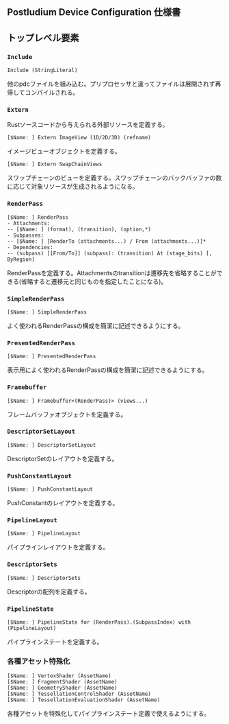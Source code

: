 Postludium Device Configuration 仕様書
---

## トップレベル要素
### `Include`

```
Include (StringLiteral)
```

他のpdcファイルを組み込む。プリプロセッサと違ってファイルは展開されず再帰してコンパイルされる。

### `Extern`

Rustソースコードから与えられる外部リソースを定義する。

```
[$Name: ] Extern ImageView (1D/2D/3D) (refname)
```

イメージビューオブジェクトを定義する。

```
[$Name: ] Extern SwapChainViews
```

スワップチェーンのビューを定義する。スワップチェーンのバックバッファの数に応じて対象リソースが生成されるようになる。

### `RenderPass`

```
[$Name: ] RenderPass
- Attachments:
-- [$Name: ] (format), (transition), (option,*)
- Subpasses:
-- [$Name: ] [RenderTo (attachments...) / From (attachments...)]*
- Dependencies:
-- (subpass) [[From/To]] (subpass): (transition) At (stage_bits) [, ByRegion]
```

RenderPassを定義する。Attachmentsのtransitionは遷移先を省略することができる(省略すると遷移元と同じものを指定したことになる)。

### `SimpleRenderPass`

```
[$Name: ] SimpleRenderPass
```

よく使われるRenderPassの構成を簡潔に記述できるようにする。

### `PresentedRenderPass`

```
[$Name: ] PresentedRenderPass
```

表示用によく使われるRenderPassの構成を簡潔に記述できるようにする。

### `Framebuffer`

```
[$Name: ] Framebuffer<(RenderPass)> (views...)
```

フレームバッファオブジェクトを定義する。

### `DescriptorSetLayout`

```
[$Name: ] DescriptorSetLayout
```

DescriptorSetのレイアウトを定義する。

### `PushConstantLayout`

```
[$Name: ] PushConstantLayout
```

PushConstantのレイアウトを定義する。

### `PipelineLayout`

```
[$Name: ] PipelineLayout
```

パイプラインレイアウトを定義する。

### `DescriptorSets`

```
[$Name: ] DescriptorSets
```

Descriptorの配列を定義する。

### `PipelineState`

```
[$Name: ] PipelineState for (RenderPass).(SubpassIndex) with (PipelineLayout)
```

パイプラインステートを定義する。

### 各種アセット特殊化

```
[$Name: ] VertexShader (AssetName)
[$Name: ] FragmentShader (AssetName)
[$Name: ] GeometryShader (AssetName)
[$Name: ] TessellationControlShader (AssetName)
[$Name: ] TessellationEvaluationShader (AssetName)
```

各種アセットを特殊化してパイプラインステート定義で使えるようにする。
